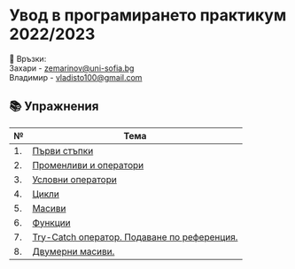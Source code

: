 # Увод в програмирането практикум 2022/2023

:love_letter: Връзки:<br>
Захари - zemarinov@uni-sofia.bg <br>
Владимир - vladisto100@gmail.com


## :books: Упражнения
| №   | Тема                                                                                                                                                                          |
| --- | ----------------------------------------------------------------------------------------------------------------------------------------------------------------------------- |
| 1.  | [Първи стъпки](https://github.com/vladi2703/programming-introduction-fmi/tree/main/01-introductional-steps)                                                                   |
| 2.  | [Променливи и оператори](https://github.com/vladi2703/programming-introduction-fmi/tree/main/02-variables-and-operators)                                                      |
| 3.  | [Условни оператори](https://github.com/vladi2703/programming-introduction-fmi/tree/main/03-conditional-operators)                                                             |
| 4.  | [Цикли](https://github.com/vladi2703/programming-introduction-fmi/tree/main/04-loops)                                                                                         |
| 5.  | [Масиви](https://github.com/vladi2703/programming-introduction-fmi/tree/main/05-arrays)                                                                                       |
| 6.  | [Функции](https://github.com/vladi2703/programming-introduction-fmi/tree/main/06-functions)                                                                                   |
| 7.  | [Try-Catch оператор. Подаване по референция.](https://github.com/vladi2703/programming-introduction-fmi/tree/main/07-try-catch%2C%20functions%2C%20arrays%20and%20references) |
| 8.  | [Двумерни масиви.]()                                                                                                                                                          |